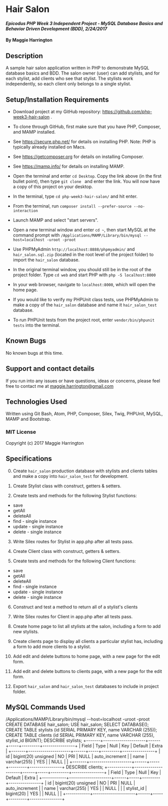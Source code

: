 # Hair Salon

#### _Epicodus PHP Week 3 Independent Project - MySQL Database Basics and Behavior Driven Development (BDD), 2/24/2017_

#### By Maggie Harrington

## Description

A sample hair salon application written in PHP to demonstrate MySQL database basics and BDD. The salon owner (user) can add stylists, and for each stylist, add clients who see that stylist. The stylists work independently, so each client only belongs to a single stylist.

## Setup/Installation Requirements

* Download project at my GitHub repository: https://github.com/php-week3-hair-salon .
* To clone through GitHub, first make sure that you have PHP, Composer, and MAMP installed.
* See https://secure.php.net/ for details on installing PHP. Note: PHP is typically already installed on Macs.
* See https://getcomposer.org for details on installing Composer.
* See https://mamp.info/ for details on installing MAMP.
* Open the terminal and enter `cd Desktop`. Copy the link above (in the first bullet point), then type `git clone ` and enter the link. You will now have a copy of this project on your desktop.
* In the terminal, type `cd php-week3-hair-salon/` and hit enter.
* From the terminal, run `composer install --prefer-source --no-interaction`
* Launch MAMP and select "start servers".
* Open a new terminal window and enter `cd ~`, then start MySQL at the command prompt with `/Applications/MAMP/Library/bin/mysql --host=localhost -uroot -proot`
* Use PHPMyAdmin `http://localhost:8888/phpmyadmin/` and `hair_salon.sql.zip` (located in the root level of the project folder) to import the `hair_salon` database.
* In the original terminal window, you should still be in the root of the project folder. Type `cd web` and start PHP with `php -S localhost:8000`
* In your web browser, navigate to `localhost:8000`, which will open the home page.

* If you would like to verify my PHPUnit class tests, use PHPMyAdmin to make a copy of the `hair_salon` database and name it `hair_salon_test` database.
* To run PHPUnit tests from the project root, enter `vendor/bin/phpunit tests` into the terminal.

## Known Bugs

No known bugs at this time.

## Support and contact details

If you run into any issues or have questions, ideas or concerns, please feel free to contact me at maggie.harrington@gmail.com

## Technologies Used

Written using Git Bash, Atom, PHP, Composer, Silex, Twig, PHPUnit, MySQL, MAMP and Bootstrap.

### MIT License

Copyright (c) 2017 Maggie Harrington


## Specifications

0. Create `hair_salon` production database with stylists and clients tables and make a copy into `hair_salon_test` for development.

1. Create Stylist class with construct, getters & setters.

2. Create tests and methods for the following Stylist functions:
* save
* getAll
* deleteAll
* find - single instance
* update - single instance
* delete - single instance

3. Write Silex routes for Stylist in app.php after all tests pass.

4. Create Client class with construct, getters & setters.

5. Create tests and methods for the following Client functions:
* save
* getAll
* deleteAll
* find - single instance
* update - single instance
* delete - single instance

6. Construct and test a method to return all of a stylist's clients

7. Write Silex routes for Client in app.php after all tests pass.

8. Create home page to list all stylists at the salon, including a form to add new stylists.

9. Create clients page to display all clients a particular stylist has, including a form to add more clients to a stylist.

10. Add edit and delete buttons to home page, with a new page for the edit form.

11. Add edit and delete buttons to clients page, with a new page for the edit form.

12. Export `hair_salon` and `hair_salon_test` databases to include in project folder.


## MySQL Commands Used

/Applications/MAMP/Library/bin/mysql --host=localhost -uroot -proot
CREATE DATABASE hair_salon;
USE hair_salon;
SELECT DATABASE();
CREATE TABLE stylists (id SERIAL PRIMARY KEY, name VARCHAR (255));
CREATE TABLE clients (id SERIAL PRIMARY KEY, name VARCHAR (255), stylist_id BIGINT);
DESCRIBE stylists;
+-------+---------------------+------+-----+---------+----------------+
| Field | Type                | Null | Key | Default | Extra          |
+-------+---------------------+------+-----+---------+----------------+
| id    | bigint(20) unsigned | NO   | PRI | NULL    | auto_increment |
| name  | varchar(255)        | YES  |     | NULL    |                |
+-------+---------------------+------+-----+---------+----------------+
DESCRIBE clients;
+------------+---------------------+------+-----+---------+----------------+
| Field      | Type                | Null | Key | Default | Extra          |
+------------+---------------------+------+-----+---------+----------------+
| id         | bigint(20) unsigned | NO   | PRI | NULL    | auto_increment |
| name       | varchar(255)        | YES  |     | NULL    |                |
| stylist_id | bigint(20)          | YES  |     | NULL    |                |
+------------+---------------------+------+-----+---------+----------------+
